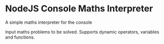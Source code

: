 # NodeJS Console Maths Interpreter
A simple maths interpreter for the console

Input maths problems to be solved. Supports dynamic operators, variables and functions.